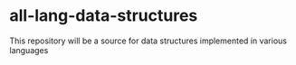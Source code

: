 # all-lang-data-structures
This repository will be a source for data structures implemented in various languages
